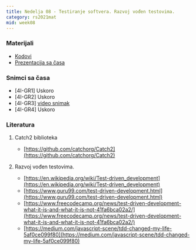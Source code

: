 ```yaml
---
title: Nedelja 08 - Testiranje softvera. Razvoj vođen testovima.
category: rs2021mat
mid: week08
---
```


### Materijali

- [Kodovi](https://github.com/MATF-RS21/zvanicni-materijali/tree/main/08-testiranje-tdd)
- [Prezentacija sa časa](https://github.com/MATF-RS21/zvanicni-materijali/blob/main/08-testiranje-tdd/prezentacija.pdf)

### Snimci sa časa

- [4I-GR1] Uskoro
- [4I-GR2] Uskoro
- [4I-GR3] [video snimak](http://enastava.matf.bg.ac.rs/~nikola_ajzenhamer/2020-2021/rs/RS%2008/RS%2008_player.html)
- [4I-GR4] Uskoro

### Literatura

1. Catch2 biblioteka
    - [https://github.com/catchorg/Catch2](https://github.com/catchorg/Catch2)

1. Razvoj vođen testovima.
    - [https://en.wikipedia.org/wiki/Test-driven_development](https://en.wikipedia.org/wiki/Test-driven_development)
    - [https://www.guru99.com/test-driven-development.html](https://www.guru99.com/test-driven-development.html)
    - [https://www.freecodecamp.org/news/test-driven-development-what-it-is-and-what-it-is-not-41fa6bca02a2/](https://www.freecodecamp.org/news/test-driven-development-what-it-is-and-what-it-is-not-41fa6bca02a2/)
    - [https://medium.com/javascript-scene/tdd-changed-my-life-5af0ce099f80](https://medium.com/javascript-scene/tdd-changed-my-life-5af0ce099f80)
